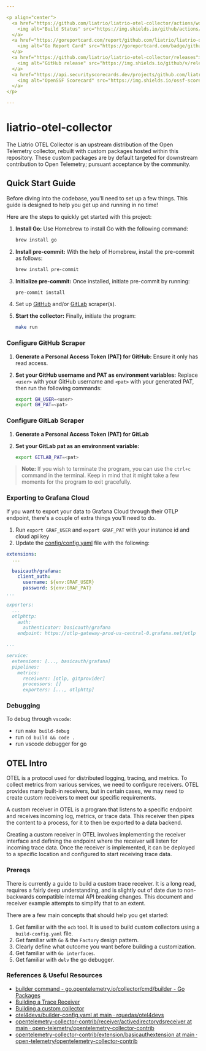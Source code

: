 ```yaml
---

<p align="center">
  <a href="https://github.com/liatrio/liatrio-otel-collector/actions/workflows/build.yml?query=branch%3Amain">
    <img alt="Build Status" src="https://img.shields.io/github/actions/workflow/status/liatrio/liatrio-otel-collector/build.yml?branch=main&style=for-the-badge">
  </a>
  <a href="https://goreportcard.com/report/github.com/liatrio/liatrio-otel-collector/pkg/receiver/gitproviderreceiver">
    <img alt="Go Report Card" src="https://goreportcard.com/badge/github.com/liatrio/liatrio-otel-collector/pkg/receiver/gitproviderreceiver?style=for-the-badge">
  </a>
  <a href="https://github.com/liatrio/liatrio-otel-collector/releases">
    <img alt="GitHub release" src="https://img.shields.io/github/v/release/liatrio/liatrio-otel-collector?include_prereleases&style=for-the-badge">
  </a>
  <a href="https://api.securityscorecards.dev/projects/github.com/liatrio/liatrio-otel-collector/badge">
    <img alt="OpenSSF Scorecard" src="https://img.shields.io/ossf-scorecard/github.com/liatrio/liatrio-otel-collector?label=openssf%20scorecard&style=for-the-badge">
  </a>
</p>

---
```


# liatrio-otel-collector

The Liatrio OTEL Collector is an upstream distribution of the Open Telemetry collector, rebuilt with custom packages hosted within this repository.  These custom packages are by default targeted for downstream contribution to Open Telemetry; pursuant acceptance by the community.

## Quick Start Guide

Before diving into the codebase, you'll need to set up a few things. This guide is designed to help you get up and running in no time!

Here are the steps to quickly get started with this project:

1. **Install Go:** Use Homebrew to install Go with the following command:

    ```bash
    brew install go
    ```

2. **Install pre-commit:** With the help of Homebrew, install the pre-commit as follows:

    ```bash
    brew install pre-commit
    ```

3. **Initialize pre-commit:** Once installed, initiate pre-commit by running:

    ```bash
    pre-commit install
    ```

4. Set up [GitHub][0] and/or [GitLab][1] scraper(s).

5. **Start the collector:** Finally, initiate the program:

    ```bash
    make run
    ```

### Configure GitHub Scraper

1. **Generate a Personal Access Token (PAT) for GitHub:** Ensure it only has read access.

2. **Set your GitHub username and PAT as environment variables:** Replace `<user>` with your GitHub username and `<pat>` with your generated PAT, then run the following commands:

    ```bash
    export GH_USER=<user>
    export GH_PAT=<pat>
    ```

### Configure GitLab Scraper

1. **Generate a Personal Access Token (PAT) for GitLab**

2. **Set your GitLab pat as an environment variable:**

   ```bash
   export GITLAB_PAT=<pat>
   ```

> **Note:** If you wish to terminate the program, you can use the `ctrl+c` command in the terminal. Keep in mind that it might take a few moments for the program to exit gracefully.

### Exporting to Grafana Cloud

If you want to export your data to Grafana Cloud through their OTLP endpoint, there's a couple of extra things you'll need to do.

1. Run `export GRAF_USER` and `export GRAF_PAT` with your instance id and cloud api key
2. Update the [config/config.yaml][2] file with the following:

```yaml
extensions:
  ...

  basicauth/grafana:
    client_auth:
      username: ${env:GRAF_USER}
      password: ${env:GRAF_PAT}
...

exporters:
  ...
  otlphttp:
    auth:
      authenticator: basicauth/grafana
    endpoint: https://otlp-gateway-prod-us-central-0.grafana.net/otlp

...

service:
  extensions: [..., basicauth/grafana]
  pipelines:
    metrics:
      receivers: [otlp, gitprovider]
      processors: []
      exporters: [..., otlphttp]

```

### Debugging

To debug through `vscode`:

* run `make build-debug`
* run `cd build && code .`
* run vscode debugger for go

## OTEL Intro

OTEL is a protocol used for distributed logging, tracing, and metrics.
To collect metrics from various services, we need to configure receivers.
OTEL provides many built-in receivers, but in certain cases, we may need to
create custom receivers to meet our specific requirements.

A custom receiver in OTEL is a program that listens to a specific endpoint and
receives incoming log, metrics, or trace data. This receiver then pipes the
content to a process, for it to then be exported to a data backend.

Creating a custom receiver in OTEL involves implementing the receiver interface
and defining the endpoint where the receiver will listen for incoming trace data.
Once the receiver is implemented, it can be deployed to a specific location and
configured to start receiving trace data.

### Prereqs

There is currently a guide to build a custom trace receiver. It is a long read,
requires a fairly deep understanding, and is slightly out of date due to
non-backwards compatible internal API breaking changes. This document and
receiver example attempts to simplify that to an extent.

There are a few main concepts that should help you get started:

1. Get familiar with the `ocb` tool. It is used to build custom collectors using a `build-config.yaml` file.
2. Get familiar with `Go` & the `Factory` design pattern.
3. Clearly define what outcome you want before building a customization.
4. Get familiar with `Go interfaces`.
5. Get familiar with `delv` the go debugger.

### References & Useful Resources

* [builder command - go.opentelemetry.io/collector/cmd/builder - Go Packages][3]
* [Building a Trace Receiver][4]
* [Building a custom collector][5]
* [otel4devs/builder-config.yaml at main · rquedas/otel4devs][6]
* [opentelemetry-collector-contrib/receiver/activedirectorydsreceiver at main · open-telemetry/opentelemetry-collector-contrib][7]
* [opentelemetry-collector-contrib/extension/basicauthextension at main · open-telemetry/opentelemetry-collector-contrib][8]

[0]: #configure-github-scraper
[1]: #configure-gitlab-scraper
[2]: ./config/config.yaml
[3]: https://pkg.go.dev/go.opentelemetry.io/collector/cmd/builder#section-readme
[4]: https://opentelemetry.io/docs/collector/trace-receiver/#representing-operations-with-spans
[5]: https://opentelemetry.io/docs/collector/custom-collector/
[6]: https://github.com/rquedas/otel4devs/blob/main/collector/receiver/trace-receiver/builder-config.yaml
[7]: https://github.com/open-telemetry/opentelemetry-collector-contrib/tree/main/receiver/activedirectorydsreceiver
[8]: https://github.com/open-telemetry/opentelemetry-collector-contrib/tree/main/extension/basicauthextension
